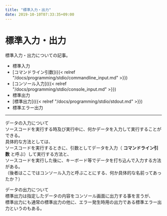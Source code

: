 ```yaml
---
title: "標準入力・出力"
date: 2019-10-10T07:33:35+09:00
---
```


# 標準入力・出力

標準入力・出力についての記事。

- 標準入力
 - [コマンドライン引数]({{< relref "/docs/programming/stdio/commandline_input.md" >}})
 - [コンソール入力]({{< relref "/docs/programming/stdio/console_input.md" >}})
- 標準出力
 - [標準出力]({{< relref "/docs/programming/stdio/stdout.md" >}})
 - 標準エラー出力

<hr>

データの入力について<br>
ソースコードを実行する時及び実行中に、何かデータを入力して実行することができる。<br>
具体的な方法としては、<br>
ソースコードを実行するときに、引数としてデータを入力（ **コマンドライン引数** と呼ぶ）して実行する方法と、<br>
ソースコードを実行した後に、キーボード等でデータを打ち込んで入力する方法がある。<br>
（後者はここではコンソール入力と呼ぶことにする、何か具体的な名前ってあったか？）
    
データの出力について<br>
標準出力は指定したデータの内容をコンソール画面に出力する事を言うが、<br>
標準出力にも通常の標準出力の他に、エラー発生時用の出力である標準エラー出力というのもある。<br>
